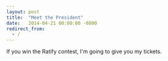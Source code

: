 ```yaml
---
layout: post
title:  "Meet the President"
date:   2014-04-21 00:00:00 -0800
redirect_from:
  - /
---
```


If you win the Ratify contest, I'm going to give you my tickets.